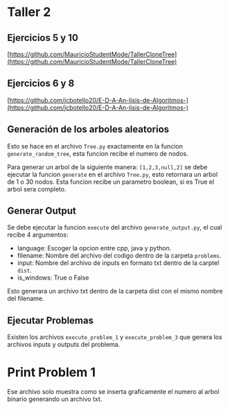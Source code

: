 # Taller 2

## Ejercicios 5 y 10
[https://github.com/MauricioStudentMode/TallerCloneTree](https://github.com/MauricioStudentMode/TallerCloneTree)

## Ejercicios 6 y 8
[https://github.com/jcbotello20/E-D-A-An-lisis-de-Algoritmos-](https://github.com/jcbotello20/E-D-A-An-lisis-de-Algoritmos-)


## Generación de los arboles aleatorios

Esto se hace en el archivo `Tree.py` exactamente en la funcion `generate_random_tree`, esta funcion recibe el numero de nodos.

Para generar un arbol de la siguiente manera: `[1,2,3,null,2]` se debe ejecutar la funcion `generate` en el archivo `Tree.py`, esto retornara un arbol de 1 o 30 nodos. Esta funcion recibe un parametro boolean, si es True el arbol sera completo.


## Generar Output

Se debe ejecutar la funcion `execute` del archivo `generate_output.py`, el cual recibe 4 argumentos:

* language: Escoger la opcion entre cpp, java y python.
* filename: Nombre del archivo del codigo dentro de la carpeta `problems`.
* input: Nombre del archivo de inputs en formato txt dentro de la carptel `dist`.
* is_windows: True o False

Esto generara un archivo txt dentro de la carpeta dist con el mismo nombre del filename.


## Ejecutar Problemas

Existen los archivos `execute_problem_1` y `execute_problem_3` que genera los archivos inputs y outputs del problema.


# Print Problem 1

Ese archivo solo muestra como se inserta graficamente el numero al arbol binario generando un archivo txt.
